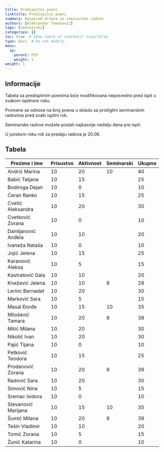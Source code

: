 ```yaml
---
title: Predispitni poeni
linktitle: Predispitni poeni
summary: Raspored država za seminarske radove
authors: [Aleksandar Tomašević]
tags: [seminarski]
categories: []
toc: true  # Show table of contents? true/false
type: docs  # Do not modify.
menu:
  sp:
    parent: PIP
    weight: 1
weight: 1
---
```

## Informacije

Tabela sa predisptinim poenima biće modifikovana neposredno pred ispit u svakom ispitnom roku.

Promene se odnose na broj poena u skladu sa pristiglim seminarskim radovima pred svaki ispitni rok.

Seminarske radove možete poslati najkasnije nedelju dana pre ispit. 

U junskom roku rok za predaju radova je 20.06.

## Tabela

| Prezime i ime       | Prisustvo | Aktivnost | Seminarski | Ukupno |
|---------------------|-----------|-----------|------------|--------|
| Andrić Marina       | 10        | 20        | 10         | 40     |
| Babić Tatjana       | 10        | 15        |            | 25     |
| Bodiroga Dejan      | 10        | 0         |            | 10     |
| Ćeran Ranko         | 10        | 15        |            | 25     |
| Cvetić Aleksandra   | 10        | 20        |            | 30     |
| Cvetković Zorana    | 10        | 0         |            | 10     |
| Damljanović Anđela  | 10        | 10        |            | 20     |
| Ivaneža Nataša      | 10        | 0         |            | 10     |
| Jojić Jelena        | 10        | 15        |            | 25     |
| Karanović Aleksa    | 10        | 5         |            | 15     |
| Kastratović Gala    | 10        | 10        |            | 20     |
| Knežević Jelena     | 10        | 10        | 8          | 28     |
| Lerinc Bernadet     | 10        | 20        |            | 30     |
| Marković Sara       | 10        | 5         |            | 15     |
| Masal Đorđe         | 10        | 15        | 10         | 35     |
| Milošević Tamara    | 10        | 20        | 8          | 38     |
| Mitić Milana        | 10        | 20        |            | 30     |
| Nikolić Ivan        | 10        | 20        |            | 30     |
| Pajić Tijana        | 10        | 0         |            | 10     |
| Petković Teodora    | 10        | 15        |            | 25     |
| Prodanović Zorana   | 10        | 20        | 9          | 39     |
| Radović Sara        | 10        | 20        |            | 30     |
| Simović Nina        | 10        | 5         |            | 15     |
| Sremac Isidora      | 10        | 0         |            | 10     |
| Stevanović Marijana | 10        | 15        | 10         | 35     |
| Šumić Milana        | 10        | 20        | 9          | 39     |
| Tešin Vladimir      | 10        | 10        |            | 20     |
| Tomić Zorana        | 10        | 5         |            | 15     |
| Žunić Katarina      | 10        | 0         |            | 10     |